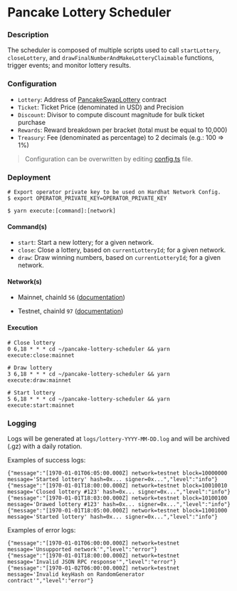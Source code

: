 # Pancake Lottery Scheduler

### Description

The scheduler is composed of multiple scripts used to call `startLottery`, `closeLottery`, and `drawFinalNumberAndMakeLotteryClaimable` functions, trigger events; and monitor lottery results.

### Configuration

- `Lottery`: Address of [PancakeSwapLottery](https://github.com/pancakeswap/pancake-contracts/tree/master/projects/lottery) contract
- `Ticket`: Ticket Price (denominated in USD) and Precision
- `Discount`: Divisor to compute discount magnitude for bulk ticket purchase
- `Rewards`: Reward breakdown per bracket (total must be equal to 10,000)
- `Treasury`: Fee (denominated as percentage) to 2 decimals (e.g.: 100 => 1%)

> Configuration can be overwritten by editing [config.ts](config.ts) file.

### Deployment

```shell script
# Export operator private key to be used on Hardhat Network Config.
$ export OPERATOR_PRIVATE_KEY=OPERATOR_PRIVATE_KEY

$ yarn execute:[command]:[network]
```

#### Command(s)

- `start`: Start a new lottery; for a given network.
- `close`: Close a lottery, based on `currentLotteryId`; for a given network.
- `draw`: Draw winning numbers, based on `currentLotteryId`; for a given network.

#### Network(s)

- Mainnet, chainId `56` ([documentation](https://docs.binance.org/smart-chain/developer/rpc.html#mainnetchainid-0x38-56-in-decimal))

- Testnet, chainId `97` ([documentation](https://docs.binance.org/smart-chain/developer/rpc.html#testnetchainid-0x61-97-in-decimal))

#### Execution

```shell script
# Close lottery
0 6,18 * * * cd ~/pancake-lottery-scheduler && yarn execute:close:mainnet

# Draw lottery
3 6,18 * * * cd ~/pancake-lottery-scheduler && yarn execute:draw:mainnet

# Start lottery
5 6,18 * * * cd ~/pancake-lottery-scheduler && yarn execute:start:mainnet
```

### Logging

Logs will be generated at `logs/lottery-YYYY-MM-DD.log` and will be archived (.gz) with a daily rotation.

Examples of success logs:

```log
{"message":"[1970-01-01T06:05:00.000Z] network=testnet block=10000000 message='Started lottery' hash=0x... signer=0x...","level":"info"}
{"message":"[1970-01-01T18:00:00.000Z] network=testnet block=10010010 message='Closed lottery #123' hash=0x... signer=0x...","level":"info"}
{"message":"[1970-01-01T18:03:00.000Z] network=testnet block=10100100 message='Drawed lottery #123' hash=0x... signer=0x...","level":"info"}
{"message":"[1970-01-01T18:05:00.000Z] network=testnet block=11001000 message='Started lottery' hash=0x... signer=0x...","level":"info"}
```

Examples of error logs:

```log
{"message":"[1970-01-01T06:00:00.000Z] network=testnet message='Unsupported network'","level":"error"}
{"message":"[1970-01-01T18:00:00.000Z] network=testnet message='Invalid JSON RPC response'","level":"error"}
{"message":"[1970-01-02T06:00:00.000Z] network=testnet message='Invalid keyHash on RandomGenerator contract'","level":"error"}
```
